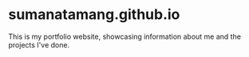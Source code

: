 # sumanatamang.github.io
This is my portfolio website, showcasing information about me and the projects I've done.
